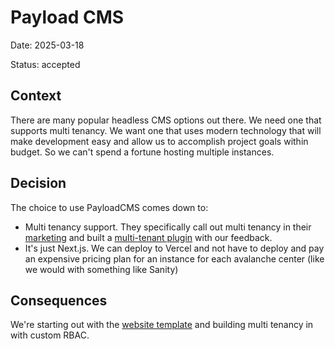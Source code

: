 # Payload CMS

Date: 2025-03-18

Status: accepted

## Context

There are many popular headless CMS options out there. We need one that supports multi tenancy. We want one that uses modern technology that will make development easy and allow us to accomplish project goals within budget. So we can't spend a fortune hosting multiple instances.

## Decision

The choice to use PayloadCMS comes down to:
- Multi tenancy support. They specifically call out multi tenancy in their [marketing](https://payloadcms.com/multi-tenancy) and built a [multi-tenant plugin](https://github.com/payloadcms/payload/pull/10447) with our feedback.
- It's just Next.js. We can deploy to Vercel and not have to deploy and pay an expensive pricing plan for an instance for each avalanche center (like we would with something like Sanity)

## Consequences

We're starting out with the [website template](https://github.com/payloadcms/payload/tree/main/templates/website) and building multi tenancy in with custom RBAC.
